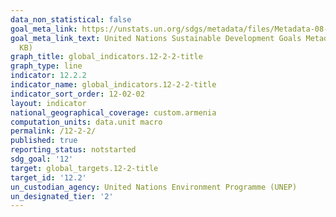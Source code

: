 ```yaml
---
data_non_statistical: false
goal_meta_link: https://unstats.un.org/sdgs/metadata/files/Metadata-08-04-02.pdf
goal_meta_link_text: United Nations Sustainable Development Goals Metadata (PDF 783
  KB)
graph_title: global_indicators.12-2-2-title
graph_type: line
indicator: 12.2.2
indicator_name: global_indicators.12-2-2-title
indicator_sort_order: 12-02-02
layout: indicator
national_geographical_coverage: custom.armenia
computation_units: data.unit macro
permalink: /12-2-2/
published: true
reporting_status: notstarted
sdg_goal: '12'
target: global_targets.12-2-title
target_id: '12.2'
un_custodian_agency: United Nations Environment Programme (UNEP)
un_designated_tier: '2'
---
```

